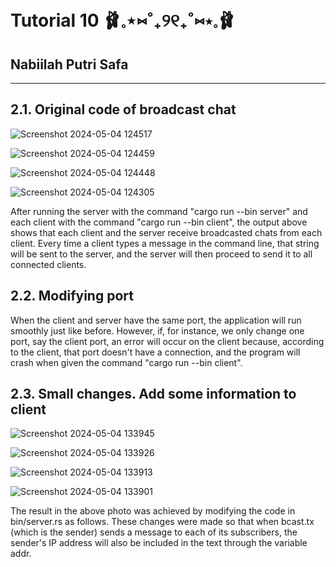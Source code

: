 # Tutorial 10 🩰𓈒⋆⑅˚₊୨୧₊˚⑅⋆𓈒🩰
## Nabiilah Putri Safa
----------------------

## 2.1. Original code of broadcast chat

![Screenshot 2024-05-04 124517](https://github.com/nabiilahputri13/my-first-repob/assets/124870275/6ffb23d8-0047-4662-b98f-f9d3f7d86bca)

![Screenshot 2024-05-04 124459](https://github.com/nabiilahputri13/my-first-repob/assets/124870275/4674237e-df00-45ac-b3c5-b6d4b801328e)

![Screenshot 2024-05-04 124448](https://github.com/nabiilahputri13/my-first-repob/assets/124870275/249e445c-d872-4f95-b04f-933d1134e406)

![Screenshot 2024-05-04 124305](https://github.com/nabiilahputri13/my-first-repob/assets/124870275/9b4554f7-626d-4e3a-a5bc-18c38b624af0)

After running the server with the command "cargo run --bin server" and each client with the command "cargo run --bin client", the output above shows that each client and the server receive broadcasted chats from each client. Every time a client types a message in the command line, that string will be sent to the server, and the server will then proceed to send it to all connected clients.

## 2.2. Modifying port

When the client and server have the same port, the application will run smoothly just like before. However, if, for instance, we only change one port, say the client port, an error will occur on the client because, according to the client, that port doesn't have a connection, and the program will crash when given the command "cargo run --bin client".

## 2.3. Small changes. Add some information to client

![Screenshot 2024-05-04 133945](https://github.com/nabiilahputri13/my-first-repob/assets/124870275/aeeb1589-edf5-4ade-9581-b1f8835db3b0)

![Screenshot 2024-05-04 133926](https://github.com/nabiilahputri13/my-first-repob/assets/124870275/3e402ba1-e5ee-452f-80e7-5bf65d3b2e77)

![Screenshot 2024-05-04 133913](https://github.com/nabiilahputri13/my-first-repob/assets/124870275/d27d6e89-7ce3-46ae-abf6-51dd67dc1795)

![Screenshot 2024-05-04 133901](https://github.com/nabiilahputri13/my-first-repob/assets/124870275/74e5bf78-49b1-4bbd-8c5e-1c401a43a567)

The result in the above photo was achieved by modifying the code in bin/server.rs as follows. These changes were made so that when bcast.tx (which is the sender) sends a message to each of its subscribers, the sender's IP address will also be included in the text through the variable addr.
